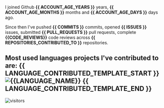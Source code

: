 I joined Github **{{ ACCOUNT_AGE_YEARS }}** years, **{{ ACCOUNT_AGE_MONTHS }}** months and **{{ ACCOUNT_AGE_DAYS }}** days ago.

Since then I've pushed **{{ COMMITS }}** commits, opened **{{ ISSUES }}** issues, submitted **{{ PULL_REQUESTS }}** pull requests, complete **{{CODE_REVIEWS}}** code reviews across **{{ REPOSITORIES_CONTRIBUTED_TO }}** repositories.

Most used languages projects I've contributed to are:
{{ LANGUAGE_CONTRIBUTED_TEMPLATE_START }}
![{{LANGUAGE_NAME}}](https://img.shields.io/static/v1?style=flat-square&label=%E2%A0%80&color=555&labelColor={{LANGUAGE_COLOR:uri}}&message={{LANGUAGE_NAME:uri}}%EF%B8%B1{{LANGUAGE_PERCENT:uri}}%25)
{{ LANGUAGE_CONTRIBUTED_TEMPLATE_END }}
--
<p><img src="https://visitor-badge.glitch.me/badge?page_id=emlyn-arkahna.emlyn-arkahna" alt="visitors"></p>
